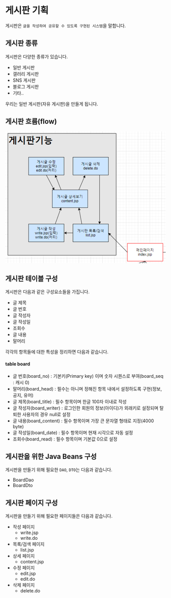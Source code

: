 # 게시판 기획

게시판은 `글을 작성하여 공유할 수 있도록 구현된 시스템`을 말합니다.

## 게시판 종류

게시판은 다양한 종류가 있습니다.

- 일반 게시판
- 갤러리 게시판
- SNS 게시판
- 블로그 게시판
- 기타..

우리는 일반 게시판(자유 게시판)을 만들게 됩니다.

## 게시판 흐름(flow)

![게시판이미지](./board-flow.png)

## 게시판 테이블 구성

게시판은 다음과 같은 구성요소들을 가집니다.

- 글 제목 
- 글 번호
- 글 작성자
- 글 작성일
- 조회수
- 글 내용
- 말머리

각각의 항목들에 대한 특성을 정리하면 다음과 같습니다.

#### table board

- 글 번호(board_no) : 기본키(Primary key) 이며 숫자 시퀀스로 부여(board_seq : 캐시 0)
- 말머리(board_head) : 필수는 아니며 정해진 항목 내에서 설정하도록 구현(정보, 공지, 유머)
- 글 제목(board_title) : 필수 항목이며 한글 100자 이내로 작성
- 글 작성자(board_writer) : 로그인한 회원의 정보(아이디)가 외래키로 설정되며 탈퇴한 사용자의 경우 null로 설정
- 글 내용(board_content) : 필수 항목이며 가장 큰 문자열 형태로 지정(4000 byte)
- 글 작성일(board_date) : 필수 항목이며 현재 시각으로 자동 설정
- 조회수(board_read) : 필수 항목이며 기본값 0으로 설정

## 게시판을 위한 Java Beans 구성

게시판을 만들기 위해 필요한 `DAO`, `DTO`는 다음과 같습니다.

- BoardDao
- BoardDto

## 게시판 페이지 구성

게시판을 만들기 위해 필요한 페이지들은 다음과 같습니다.

- 작성 페이지
	- write.jsp
	- write.do
- 목록/검색 페이지
	- list.jsp
- 상세 페이지
	- content.jsp
- 수정 페이지
	- edit.jsp
	- edit.do
- 삭제 페이지
	- delete.do














